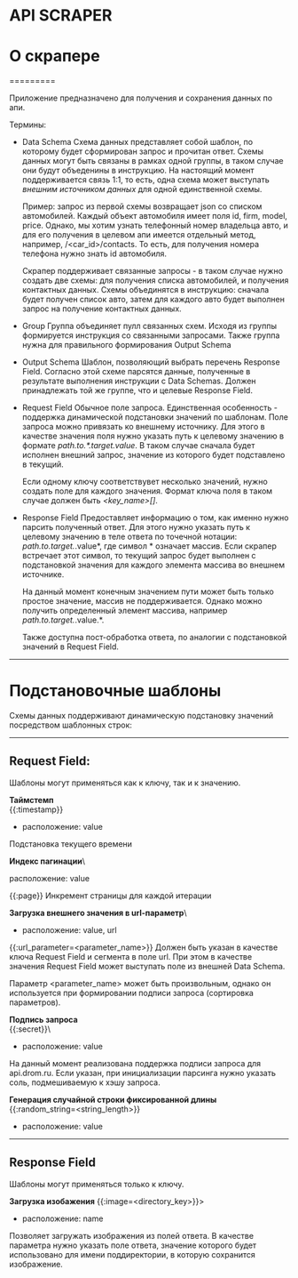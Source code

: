 API SCRAPER
=========

# О скрапере
=========

Приложение предназначено для получения и сохранения данных по апи.

Термины:

- Data Schema
    Схема данных представляет собой шаблон, по которому будет сформирован запрос и прочитан ответ.
    Схемы данных могут быть связаны в рамках одной группы, в таком случае они будут объеденины
    в инструкцию. На настоящий момент поддерживается связь 1:1, то есть, одна схема может выступать
    *внешним источником данных* для одной единственной схемы.

    Пример: запрос из первой схемы возвращает json со списком автомобилей. Каждый объект автомобиля
    имеет поля id, firm, model, price. Однако, мы хотим узнать телефонный номер владельца авто, и для 
    его получения в целевом апи имеется отдельный метод, например, /<car_id>/contacts.
    То есть, для получения номера телефона нужно знать id автомобиля.
    
    Скрапер поддерживает связанные запросы - в таком случае нужно создать две схемы: для получения списка автомобилей, и
    получения контактных данных. Схемы объединятся в инструкцию: сначала будет получен список авто, затем для каждого авто будет
    выполнен запрос на получение контактных данных.
    
- Group
    Группа объединяет пулл связанных схем. Исходя из группы формируется инструкция со связанными запросами. Также
    группа нужна для правильного формирования Output Schema

- Output Schema
    Шаблон, позволяющий выбрать перечень Response Field. Согласно этой схеме парсятся данные, полученные в результате выполнения
    инструкции с Data Schemas. Должен принадлежать той же группе, что и целевые Response Field.

- Request Field
    Обычное поле запроса. Единственная особенность - поддержка динамической подстановки значений по шаблонам.
    Поле запроса можно привязать ко внешнему источнику. Для этого в качестве значения поля нужно указать
    путь к целевому значению в формате *path.to.\*.target.value*. В таком случае сначала будет исполнен внешний запрос,
    значение из которого будет подставлено в текущий.
    
    Если одному ключу соответствувет несколько значений, нужно создать поле для каждого значения. Формат ключа поля в таком случае должен быть
    *<key_name>[]*.

- Response Field
    Предоставляет информацию о том, как именно нужно парсить полученный ответ. Для этого нужно указать
    путь к целевому значению в теле ответа по точечной нотации: *path.to.target.*.value*, где символ * означает массив.
    Если скрапер встречает этот символ, то текущий запрос будет выполнен с подстановкой значения для каждого элемента массива во внешнем источнике.
    
    На данный момент конечным значением пути может быть только простое значение, массив не поддерживается. Однако можно получить определенный элемент
    массива, например *path.to.target.*.value.<index>*.
  
    Также доступна пост-обработка ответа, по аналогии с подстановкой значений в Request Field.

---

# Подстановочные шаблоны 

Схемы данных поддерживают динамическую подстановку значений посредством шаблонных строк:

---
## Request Field:

Шаблоны могут применяться как к ключу, так и к значению.

**Таймстемп**\
{{:timestamp}}

- расположение: value

Подстановка текущего времени

**Индекс пагинации**\

расположение: value

{{:page}}
Инкремент страницы для каждой итерации

**Загрузка внешнего значения в url-параметр**\

- расположение: value, url

{{:url_parameter=<parameter_name>}}
Должен быть указан в качестве ключа Request Field и сегмента в поле url.
При этом в качестве значения Request Field может выступать поле из внешней Data Schema.

Параметр <parameter_name> может быть произвольным, однако он используется при формировании подписи запроса (сортировка параметров).

**Подпись запроса**\
{{:secret}}\

- расположение: value

На данный момент реализована поддержка подписи запроса для api.drom.ru. Если указан, при инициализации 
парсинга нужно указать соль, подмешиваемую к хэшу запроса.

**Генерация случайной строки фиксированной длины**\
{{:random_string=<string_length>}}

- расположение: value

---

## Response Field
Шаблоны могут применяться только к ключу.

**Загрузка изобажения**
{{:image=<directory_key>}}>

- расположение: name

Позволяет загружать изображения из полей ответа. В качестве параметра нужно указать поле ответа, значение которого будет использовано для
имени поддиректории, в которую сохранится изображение.

